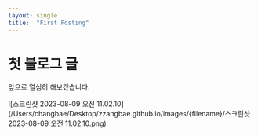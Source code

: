 ```yaml
---
layout: single
title:  "First Posting"
---
```


# 첫 블로그 글

앞으로 열심히 해보겠습니다.

![스크린샷 2023-08-09 오전 11.02.10](/Users/changbae/Desktop/zzangbae.github.io/images/{filename}/스크린샷 2023-08-09 오전 11.02.10.png)
